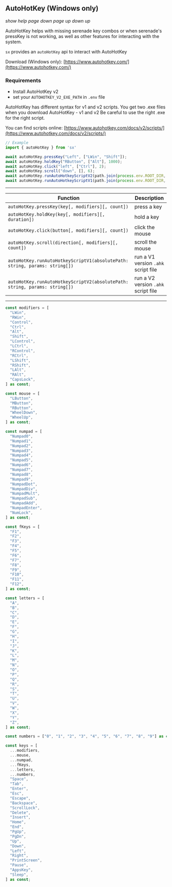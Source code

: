 ## AutoHotKey (Windows only) 

*show help* *page down* *page up* *down <num>* *up <num>*

AutoHotKey helps with missing serenade key combos or when serenade's pressKey is not working,
as well as other features for interacting with the system.

`sx` provides an `autoHotKey` api to interact with AutoHotKey

Download (Windows only): [https://www.autohotkey.com/](https://www.autohotkey.com/)

### Requirements
- Install AutoHotKey v2
- set your `AUTOHOTKEY_V2_EXE_PATH` in `.env` file

AutoHotKey has different syntax for v1 and v2 scripts.
You get two .exe files when you download AutoHotKey - v1 and v2
Be careful to use the right .exe for the right script.

You can find scripts online: [https://www.autohotkey.com/docs/v2/scripts/](https://www.autohotkey.com/docs/v2/scripts/)

```js
// Example
import { autoHotKey } from 'sx'

await autoHotKey.pressKey("Left", ["LWin", "Shift"]);
await autoHotKey.holdKey("RButton", ["Alt"], 1000);
await autoHotKey.click("left", ["Ctrl"], 2);
await autoHotKey.scroll("down", [], 6);
await autoHotKey.runAutoHotkeyScriptV2(path.join(process.env.ROOT_DIR, "src", "autoHotKey", "v2", "test.ahk"), ["param1", "param2"]);
await autoHotKey.runAutoHotkeyScriptV1(path.join(process.env.ROOT_DIR, "src", "autoHotKey", "v1", "test.ahk"), ["param1", "param2"]);
```

---

| Function | Description |
| --- | --- |
| `autoHotKey.pressKey(key[, modifiers][, count])` | press a key |
| `autoHotKey.holdKey(key[, modifiers][, duration])` | hold a key |
| `autoHotKey.click(button[, modifiers][, count])` | click the mouse |
| `autoHotKey.scroll(direction[, modifiers][, count])` | scroll the mouse |
| `autoHotKey.runAutoHotkeyScriptV1(absolutePath: string, params: string[])` |  run a V1 version `.ahk` script file |
| `autoHotKey.runAutoHotkeyScriptV2(absolutePath: string, params: string[])` | run a V2 version `.ahk` script file

---

```js
const modifiers = [
  "LWin",
  "RWin",
  "Control",
  "Ctrl",
  "Alt",
  "Shift",
  "LControl",
  "LCtrl",
  "RControl",
  "RCtrl",
  "LShift",
  "RShift",
  "LAlt",
  "RAlt",
  "CapsLock",
] as const;

const mouse = [
  "LButton",
  "MButton",
  "RButton",
  "WheelDown",
  "WheelUp",
] as const;

const numpad = [
  "Numpad0",
  "Numpad1",
  "Numpad2",
  "Numpad3",
  "Numpad4",
  "Numpad5",
  "Numpad6",
  "Numpad7",
  "Numpad8",
  "Numpad9",
  "NumpadDot",
  "NumpadDiv",
  "NumpadMult",
  "NumpadSub",
  "NumpadAdd",
  "NumpadEnter",
  "NumLock",
] as const;

const fKeys = [
  "F1",
  "F2",
  "F3",
  "F4",
  "F5",
  "F6",
  "F7",
  "F8",
  "F9",
  "F10",
  "F11",
  "F12",
] as const;

const letters = [
  "A",
  "B",
  "C",
  "D",
  "E",
  "F",
  "G",
  "H",
  "I",
  "J",
  "K",
  "L",
  "M",
  "N",
  "O",
  "P",
  "Q",
  "R",
  "S",
  "T",
  "U",
  "V",
  "W",
  "X",
  "Y",
  "Z",
] as const;

const numbers = ["0", "1", "2", "3", "4", "5", "6", "7", "8", "9"] as const;

const keys = [
  ...modifiers,
  ...mouse,
  ...numpad,
  ...fKeys,
  ...letters,
  ...numbers,
  "Space",
  "Tab",
  "Enter",
  "Esc",
  "Escape",
  "Backspace",
  "ScrollLock",
  "Delete",
  "Insert",
  "Home",
  "End",
  "PgUp",
  "PgDn",
  "Up",
  "Down",
  "Left",
  "Right",
  "PrintScreen",
  "Pause",
  "AppsKey",
  "Sleep",
] as const;
```